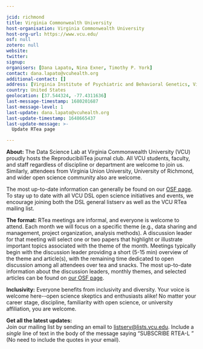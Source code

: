 ```yaml
---

jcid: richmond
title: Virginia Commonwealth University
host-organisation: Virginia Commonwealth University
host-org-url: https://www.vcu.edu/
osf: null
zotero: null
website: 
twitter: 
signup: 
organisers: [Dana Lapato, Nina Exner, Timothy P. York]
contact: dana.lapato@vcuhealth.org
additional-contact: []
address: [Virginia Institute of Psychiatric and Behavioral Genetics, Virginia Commonwealth University, Biotech 1, Suite 100, 800 E. Leigh Street, Box 980126, Richmond, Virginia 23298-0126]
country: United States
geolocation: [37.544324, -77.4311636]
last-message-timestamp: 1680201687
last-message-level: 1
last-update: dana.lapato@vcuhealth.org
last-update-timestamp: 1648665437
last-update-message: >-
  Update RTea page

---
```


**About:**
The Data Science Lab at Virginia Commonwealth University (VCU) proudly hosts the ReproducibiliTea journal club. All VCU students, faculty, and staff regardless of discipline or department are welcome to join us. Similarly, attendees from Virginia Union University, University of Richmond, and wider open science community also are welcome.

The most up-to-date information can generally be found on our [OSF page](https://osf.io/g56qp/wiki/home). To stay up to date with all VCU DSL open science initiatives and events, we encourage joining both the DSL general listserv as well as the VCU RTea mailing list. 

**The format:**
RTea meetings are informal, and everyone is welcome to attend. Each month we will focus on a specific theme (e.g., data sharing and management, project organization, analysis methods). A discussion leader for that meeting will select one or two papers that highlight or illustrate important topics associated with the theme of the month. Meetings typically begin with the discussion leader providing a short (5-15 min) overview of the theme and article(s), with the remaining time dedicated to open discussion among all attendees over tea and snacks. The most up-to-date information about the discussion leaders, monthly themes, and selected articles can be found on [our OSF page](https://osf.io/g56qp/wiki/home).

**Inclusivity:**
Everyone benefits from inclusivity and diversity. Your voice is welcome here--open science skeptics and enthusiasts alike! No matter your career stage, discipline, familiarity with open science, or university affiliation, you are welcome.

**Get all the latest updates:**   
Join our mailing list by sending an email to listserv@lists.vcu.edu. Include a *single* line of text in the body of the message saying “SUBSCRIBE RTEA-L <your name>” (No need to include the quotes in your email).
